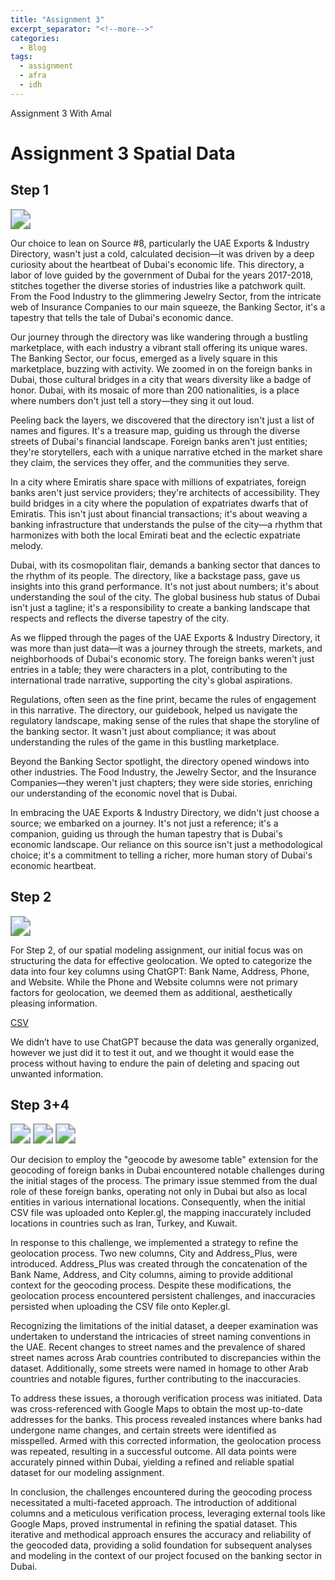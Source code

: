 ```yaml
---
title: "Assignment 3"
excerpt_separator: "<!--more-->"
categories:
  - Blog
tags:
  - assignment
  - afra
  - idh
---
```


Assignment 3 With Amal 

# Assignment 3 Spatial Data


## Step 1 

<img src="/assets/images/coverpage.jpg" style="zoom:200%;" />


 
Our choice to lean on Source #8, particularly the UAE Exports & Industry Directory, wasn't just a cold, calculated decision—it was driven by a deep curiosity about the heartbeat of Dubai's economic life. This directory, a labor of love guided by the government of Dubai for the years 2017-2018, stitches together the diverse stories of industries like a patchwork quilt. From the Food Industry to the glimmering Jewelry Sector, from the intricate web of Insurance Companies to our main squeeze, the Banking Sector, it's a tapestry that tells the tale of Dubai's economic dance.

Our journey through the directory was like wandering through a bustling marketplace, with each industry a vibrant stall offering its unique wares. The Banking Sector, our focus, emerged as a lively square in this marketplace, buzzing with activity. We zoomed in on the foreign banks in Dubai, those cultural bridges in a city that wears diversity like a badge of honor. Dubai, with its mosaic of more than 200 nationalities, is a place where numbers don't just tell a story—they sing it out loud.

Peeling back the layers, we discovered that the directory isn't just a list of names and figures. It's a treasure map, guiding us through the diverse streets of Dubai's financial landscape. Foreign banks aren't just entities; they're storytellers, each with a unique narrative etched in the market share they claim, the services they offer, and the communities they serve.

In a city where Emiratis share space with millions of expatriates, foreign banks aren't just service providers; they're architects of accessibility. They build bridges in a city where the population of expatriates dwarfs that of Emiratis. This isn't just about financial transactions; it's about weaving a banking infrastructure that understands the pulse of the city—a rhythm that harmonizes with both the local Emirati beat and the eclectic expatriate melody.

Dubai, with its cosmopolitan flair, demands a banking sector that dances to the rhythm of its people. The directory, like a backstage pass, gave us insights into this grand performance. It's not just about numbers; it's about understanding the soul of the city. The global business hub status of Dubai isn't just a tagline; it's a responsibility to create a banking landscape that respects and reflects the diverse tapestry of the city.

As we flipped through the pages of the UAE Exports & Industry Directory, it was more than just data—it was a journey through the streets, markets, and neighborhoods of Dubai's economic story. The foreign banks weren't just entries in a table; they were characters in a plot, contributing to the international trade narrative, supporting the city's global aspirations.

Regulations, often seen as the fine print, became the rules of engagement in this narrative. The directory, our guidebook, helped us navigate the regulatory landscape, making sense of the rules that shape the storyline of the banking sector. It wasn't just about compliance; it was about understanding the rules of the game in this bustling marketplace.

Beyond the Banking Sector spotlight, the directory opened windows into other industries. The Food Industry, the Jewelry Sector, and the Insurance Companies—they weren't just chapters; they were side stories, enriching our understanding of the economic novel that is Dubai.

In embracing the UAE Exports & Industry Directory, we didn't just choose a source; we embarked on a journey. It's not just a reference; it's a companion, guiding us through the human tapestry that is Dubai's economic landscape. Our reliance on this source isn't just a methodological choice; it's a commitment to telling a richer, more human story of Dubai's economic heartbeat.

## Step 2

<img src="/assets/images/datalist.jpg" style="zoom:200%;" />


For Step 2, of our spatial modeling assignment, our initial focus was on structuring the data for effective geolocation. We opted to categorize the data into four key columns using ChatGPT: Bank Name, Address, Phone, and Website. While the Phone and Website columns were not primary factors for geolocation, we deemed them as additional, aesthetically pleasing information.

[CSV](https://docs.google.com/spreadsheets/d/1OLWrIS-Jv8SFAemDNLiFyYxwIWU3PTp7FC6FAbsOHJ4/edit?usp=sharing)

We didn’t have to use ChatGPT because the data was generally organized, however we just did it to test it out, and we thought it would ease the process without having to endure the pain of deleting and spacing out unwanted information.


## Step 3+4

<img src="/assets/images/w.jpg" style="zoom:200%;" />


<img src="/assets/images/e.jpg" style="zoom:200%;" />


<img src="/assets/images/q.jpg" style="zoom:200%;" />


Our decision to employ the "geocode by awesome table" extension for the geocoding of foreign banks in Dubai encountered notable challenges during the initial stages of the process. The primary issue stemmed from the dual role of these foreign banks, operating not only in Dubai but also as local entities in various international locations. Consequently, when the initial CSV file was uploaded onto Kepler.gl, the mapping inaccurately included locations in countries such as Iran, Turkey, and Kuwait.

In response to this challenge, we implemented a strategy to refine the geolocation process. Two new columns, City and Address_Plus, were introduced. Address_Plus was created through the concatenation of the Bank Name, Address, and City columns, aiming to provide additional context for the geocoding process. Despite these modifications, the geolocation process encountered persistent challenges, and inaccuracies persisted when uploading the CSV file onto Kepler.gl.

Recognizing the limitations of the initial dataset, a deeper examination was undertaken to understand the intricacies of street naming conventions in the UAE. Recent changes to street names and the prevalence of shared street names across Arab countries contributed to discrepancies within the dataset. Additionally, some streets were named in homage to other Arab countries and notable figures, further contributing to the inaccuracies.

To address these issues, a thorough verification process was initiated. Data was cross-referenced with Google Maps to obtain the most up-to-date addresses for the banks. This process revealed instances where banks had undergone name changes, and certain streets were identified as misspelled. Armed with this corrected information, the geolocation process was repeated, resulting in a successful outcome. All data points were accurately pinned within Dubai, yielding a refined and reliable spatial dataset for our modeling assignment.

In conclusion, the challenges encountered during the geocoding process necessitated a multi-faceted approach. The introduction of additional columns and a meticulous verification process, leveraging external tools like Google Maps, proved instrumental in refining the spatial dataset. This iterative and methodical approach ensures the accuracy and reliability of the geocoded data, providing a solid foundation for subsequent analyses and modeling in the context of our project focused on the banking sector in Dubai.
